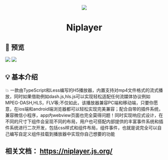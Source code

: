 <p align=center><img src="https://user-images.githubusercontent.com/69229785/218654066-f782c71a-acef-4cca-9d79-9994ac3d7f12.png" /><p/>
<h1 align=center>Niplayer</h1>

## :bell: 预览
<img src="https://user-images.githubusercontent.com/69229785/218453758-a594b343-00b3-4480-9b81-39e4993eea35.png">
<img src="https://user-images.githubusercontent.com/69229785/218454710-15d92548-3188-4aa7-b1c9-63a52e0b916a.png">

## :bulb: 基本介绍
:boom: 一款由TypeScript和Less编写的H5播放器，内置支持对mp4文件格式的流式播放，同时如果借助例如dash.js,hls.js可以实现轻松适配任何流媒体协议例如MPEG-DASH,HLS，FLV等;不仅如此，该播放器兼容PC端和移动端，只要你愿意，在ios端和android端浏览器都可以轻松实现完美兼容；配合自带的插件系统，兼容微信小程序，app内webview页面也完全莫得问题！同时实现响应式设计，在不同的尺寸下组件会呈现不同的布局，用户也可搭配内部提供的丰富事件系统和插件系统进行二次开发，包括css样式和组件布局，组件事件，也就是说完全可以自己编写自定义组件挂载到播放器中实现你自己想要的功能
## 相关文档： https://niplayer.js.org/
